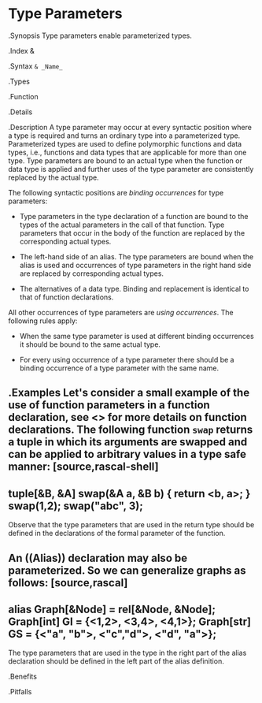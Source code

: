 # Type Parameters

.Synopsis
Type parameters enable parameterized types.

.Index
&

.Syntax
`& _Name_`

.Types

.Function

.Details

.Description
A type parameter may occur at every syntactic position where a type is required and turns an ordinary type into a parameterized type.
Parameterized types are used to define polymorphic functions and data types, i.e., functions and data types that are applicable for more than one type. Type parameters are bound to an actual type when the function or data type is applied and further uses of the type parameter are consistently replaced by the actual type.

The following syntactic positions are _binding occurrences_ for type parameters:

*  Type parameters in the type declaration of a function are bound to the types of the actual parameters in the call of that function. Type parameters that occur in the body of the function are replaced by the corresponding actual types.

*  The left-hand side of an alias. The type parameters are bound when the alias is used and occurrences of type parameters in the right hand side are replaced by corresponding actual types.

*  The alternatives of a data type. Binding and replacement is identical to that of function declarations.


All other occurrences of type parameters are _using occurrences_. The following rules apply:

*  When the same type parameter is used at different binding occurrences it should be bound to the same actual type.

*  For every using occurrence of a type parameter there should be a binding occurrence of a type parameter with the same name.

.Examples
Let\'s consider a small example of the use of function parameters in a function declaration, see <<Function Declaration>>
for more details on function declarations.
The following function `swap` returns a tuple in which its arguments are swapped and can be applied to arbitrary values 
in a type safe manner:
[source,rascal-shell]
----
tuple[&B, &A] swap(&A a, &B b) { return <b, a>; }
swap(1,2);
swap("abc", 3);
----
Observe that the type parameters that are used in the return type should be defined in the declarations of the formal parameter of the function.

An ((Alias)) declaration may also be parameterized. So we can generalize graphs as follows:
[source,rascal]
----
alias Graph[&Node] = rel[&Node, &Node];
Graph[int] GI = {<1,2>, <3,4>, <4,1>};
Graph[str] GS = {<"a", "b">, <"c","d">, <"d", "a">};
----
The type parameters that are used in the type in the right part of the alias declaration 
should be defined in the left part of the alias definition.

.Benefits

.Pitfalls


